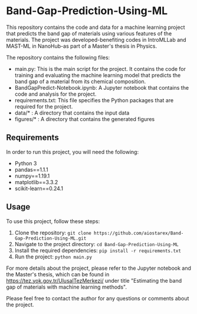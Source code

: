 # Band-Gap-Prediction-Using-ML

This repository contains the code and data for a machine learning project that predicts the band gap of materials using various features of the materials. The project was developed-benefiting codes in IntroMLLab and MAST-ML in NanoHub-as part of a Master's thesis in Physics.

The repository contains the following files:

- main.py: This is the main script for the project. It contains the code for training and evaluating the machine learning model that predicts the band gap of a material from its chemical composition.
- BandGapPredict-Notebook.ipynb: A Jupyter notebook that contains the code and analysis for the project.
- requirements.txt: This file specifies the Python packages that are required for the project.
- data/* : A directory that contains the input data
- figures/* : A directory that contains the generated figures

## Requirements

In order to run this project, you will need the following:

- Python 3
- pandas==1.1.1
- numpy==1.19.1
- matplotlib==3.3.2
- scikit-learn==0.24.1

## Usage

To use this project, follow these steps:

1. Clone the repository: `git clone https://github.com/aiostarex/Band-Gap-Prediction-Using-ML.git`
2. Navigate to the project directory: `cd Band-Gap-Prediction-Using-ML`
3. Install the required dependencies: `pip install -r requirements.txt`
4. Run the project: `python main.py`


For more details about the project, please refer to the Jupyter notebook and the Master's thesis, which can be found in https://tez.yok.gov.tr/UlusalTezMerkezi/ under title "Estimating the band gap of materials with machine learning methods".

Please feel free to contact the author for any questions or comments about the project.
